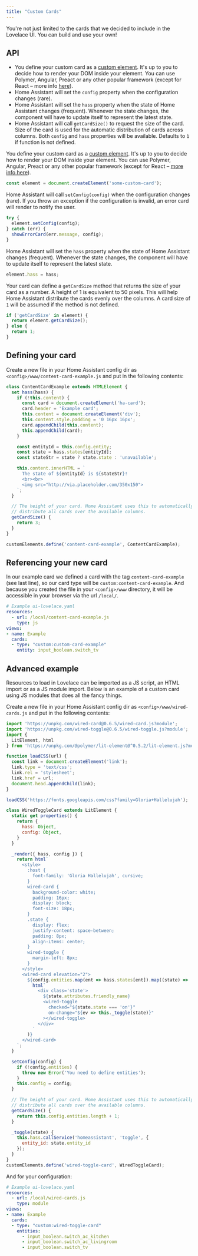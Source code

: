 ```yaml
---
title: "Custom Cards"
---
```


You're not just limited to the cards that we decided to include in the Lovelace UI. You can build and use your own!

## API

- You define your custom card as a [custom element](https://developer.mozilla.org/en-US/docs/Web/Web_Components/Using_custom_elements). It's up to you to decide how to render your DOM inside your element. You can use Polymer, Angular, Preact or any other popular framework (except for React – more info [here](https://custom-elements-everywhere.com/)).
- Home Assistant will set the `config` property when the configuration changes (rare).
- Home Assistant will set the `hass` property when the state of Home Assistant changes (frequent). Whenever the state changes, the component will have to update itself to represent the latest state.
- Home Assistant will call `getCardSize()` to request the size of the card. Size of the card is used for the automatic distribution of cards across columns. Both `config` and `hass` properties will be available. Defaults to `1` if function is not defined.

You define your custom card as a [custom element](https://developer.mozilla.org/en-US/docs/Web/Web_Components/Using_custom_elements). It's up to you to decide how to render your DOM inside your element. You can use Polymer, Angular, Preact or any other popular framework (except for React – [more info here](https://custom-elements-everywhere.com/)).

```js
const element = document.createElement('some-custom-card');
```

Home Assistant will call `setConfig(config)` when the configuration changes (rare). If you throw an exception if the configuration is invalid, an error card will render to notify the user.

```js
try {
  element.setConfig(config);
} catch (err) {
  showErrorCard(err.message, config);
}
```

Home Assistant will set the `hass` property when the state of Home Assistant changes (frequent). Whenever the state changes, the component will have to update itself to represent the latest state.

```js
element.hass = hass;
```

Your card can define a `getCardSize` method that returns the size of your card as a number. A height of 1 is equivalent to 50 pixels. This will help Home Assistant distribute the cards evenly over the columns. A card size of `1` will be assumed if the method is not defined.

```js
if ('getCardSize' in element) {
  return element.getCardSize();
} else {
  return 1;
}
```

## Defining your card

Create a new file in your Home Assistant config dir as `<config>/www/content-card-example.js` and put in the following contents:

```js
class ContentCardExample extends HTMLElement {
  set hass(hass) {
    if (!this.content) {
      const card = document.createElement('ha-card');
      card.header = 'Example card';
      this.content = document.createElement('div');
      this.content.style.padding = '0 16px 16px';
      card.appendChild(this.content);
      this.appendChild(card);
    }

    const entityId = this.config.entity;
    const state = hass.states[entityId];
    const stateStr = state ? state.state : 'unavailable';

    this.content.innerHTML = `
      The state of ${entityId} is ${stateStr}!
      <br><br>
      <img src="http://via.placeholder.com/350x150">
    `;
  }

  // The height of your card. Home Assistant uses this to automatically
  // distribute all cards over the available columns.
  getCardSize() {
    return 3;
  }
}

customElements.define('content-card-example', ContentCardExample);
```

## Referencing your new card

In our example card we defined a card with the tag `content-card-example` (see last line), so our card type will be `custom:content-card-example`. And because you created the file in your `<config>/www` directory, it will be accessible in your browser via the url `/local/`.

```yaml
# Example ui-lovelace.yaml
resources:
  - url: /local/content-card-example.js
    type: js
views:
- name: Example
  cards:
  - type: "custom:custom-card-example"
    entity: input_boolean.switch_tv
```

## Advanced example

Resources to load in Lovelace can be imported as a JS script, an HTML import or as a JS module import. Below is an example of a custom card using JS modules that does all the fancy things.

Create a new file in your Home Assistant config dir as `<config>/www/wired-cards.js` and put in the following contents:

```js
import 'https://unpkg.com/wired-card@0.6.5/wired-card.js?module';
import 'https://unpkg.com/wired-toggle@0.6.5/wired-toggle.js?module';
import {
  LitElement, html
} from 'https://unpkg.com/@polymer/lit-element@^0.5.2/lit-element.js?module';

function loadCSS(url) {
  const link = document.createElement('link');
  link.type = 'text/css';
  link.rel = 'stylesheet';
  link.href = url;
  document.head.appendChild(link);
}

loadCSS('https://fonts.googleapis.com/css?family=Gloria+Hallelujah');

class WiredToggleCard extends LitElement {
  static get properties() {
    return {
      hass: Object,
      config: Object,
    }
  }

  _render({ hass, config }) {
    return html`
      <style>
        :host {
          font-family: 'Gloria Hallelujah', cursive;
        }
        wired-card {
          background-color: white;
          padding: 16px;
          display: block;
          font-size: 18px;
        }
        .state {
          display: flex;
          justify-content: space-between;
          padding: 8px;
          align-items: center;
        }
        wired-toggle {
          margin-left: 8px;
        }
      </style>
      <wired-card elevation="2">
        ${config.entities.map(ent => hass.states[ent]).map((state) =>
          html`
            <div class='state'>
              ${state.attributes.friendly_name}
              <wired-toggle
                checked="${state.state === 'on'}"
                on-change="${ev => this._toggle(state)}"
              ></wired-toggle>
            </div>
          `
        )}
      </wired-card>
    `;
  }

  setConfig(config) {
    if (!config.entities) {
      throw new Error('You need to define entities');
    }
    this.config = config;
  }

  // The height of your card. Home Assistant uses this to automatically
  // distribute all cards over the available columns.
  getCardSize() {
    return this.config.entities.length + 1;
  }

  _toggle(state) {
    this.hass.callService('homeassistant', 'toggle', {
      entity_id: state.entity_id
    });
  }
}
customElements.define('wired-toggle-card', WiredToggleCard);
```

And for your configuration:

```yaml
# Example ui-lovelace.yaml
resources:
  - url: /local/wired-cards.js
    type: module
views:
- name: Example
  cards:
  - type: "custom:wired-toggle-card"
    entities:
      - input_boolean.switch_ac_kitchen
      - input_boolean.switch_ac_livingroom
      - input_boolean.switch_tv
```
